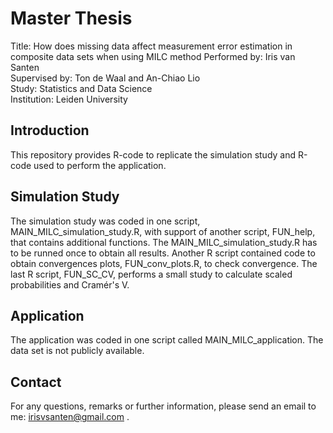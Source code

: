 # Master Thesis
Title: How does missing data affect measurement error estimation in composite data sets when using MILC method
Performed by: Iris van Santen  
Supervised by: Ton de Waal and An-Chiao Lio  
Study: Statistics and Data Science  
Institution: Leiden University 

## Introduction
This repository provides R-code to replicate the simulation study and R-code used to perform the application.


## Simulation Study
The simulation study was coded in one script, MAIN_MILC_simulation_study.R, with support of another script, FUN_help, that contains additional functions. The MAIN_MILC_simulation_study.R has to be runned once to obtain all results. Another R script contained code to obtain convergences plots, FUN_conv_plots.R, to check convergence. The last R script, FUN_SC_CV, performs a small study to calculate scaled probabilities and Cramér's V. 

## Application
The application was coded in one script called MAIN_MILC_application. The data set is not publicly available.

## Contact
For any questions, remarks or further information, please send an email to me: 
irisvsanten@gmail.com . 
